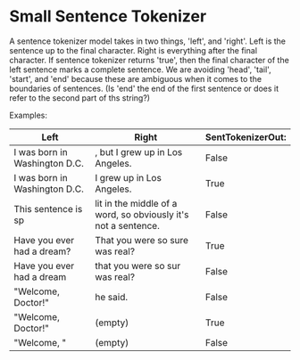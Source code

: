 Small Sentence Tokenizer
===

A sentence tokenizer model takes in two things, 'left', and 'right'.  Left is the sentence up to the final character.  Right is everything after the final character.  If sentence tokenizer returns 'true', then the final character of the left sentence marks a complete sentence.  We are avoiding 'head', 'tail', 'start', and 'end' because these are ambiguous when it comes to the boundaries of sentences.  (Is 'end' the end of the first sentence or does it refer to the second part of ths string?)

Examples:

| Left | Right | SentTokenizerOut: |
| --- | --- | --- |
| I was born in Washington D.C. | , but I grew up in Los Angeles. | False |
| I was born in Washington D.C. |  I grew up in Los Angeles. | True |
| This sentence is sp | lit in the middle of a word, so obviously it's not a sentence. | False |
| Have you ever had a dream? | That you were so sure was real? | True |
| Have you ever had a dream | that you were so sur was real? | False |
| "Welcome, Doctor!" | he said. | False |
| "Welcome, Doctor!" | (empty) | True |
| "Welcome, " | (empty) | False |

